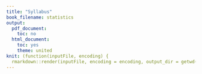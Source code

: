```yaml
---
title: "Syllabus"
book_filename: statistics
output:
  pdf_document:
    toc: no
  html_document:
    toc: yes
    theme: united
knit: (function(inputFile, encoding) {
  rmarkdown::render(inputFile, encoding = encoding, output_dir = getwd()) })
---
```




